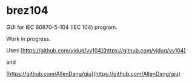 # brez104
GUI for IEC 60870-5-104 (IEC 104) program.

Work in progress.

Uses [https://github.com/viduq/vv104](https://github.com/viduq/vv104)

and

[https://github.com/AllenDang/giu](https://github.com/AllenDang/giu)

